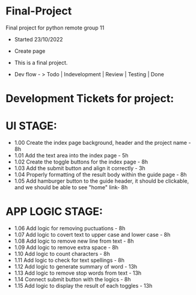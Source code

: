 # Final-Project
Final project for python remote group 11
* Started 23/10/2022
* Create page
* This is a final project.

* Dev flow - > Todo  |  Indevelopment  |   Review | Testing | Done

# Development Tickets for project:

# UI STAGE:
* 1.00 Create the index page background, header and the project name  - 8h
* 1.01 Add the text area into the index page - 5h
* 1.02 Create the toggle buttons for the index page - 8h
* 1.03 Add the submit button and align it correctly - 3h
* 1.04 Properly formatting of the result body within the guide page - 8h
* 1.05 Add hamburger button to the guide header, it should be clickable, and we should be able to see "home" link- 8h

# APP LOGIC STAGE:
* 1.06 Add logic for removing puctuations - 8h 
* 1.07 Add logic to covert text to upper case and lower case - 8h
* 1.08 Add logic to remove new line from text - 8h
* 1.09 Add logic to remove extra space - 8h
* 1.10 Add logic to count characters - 8h
* 1.11 Add logic to check for text spellings - 8h
* 1.12 Add logic to generate summary of word - 13h
* 1.13 Add logic to remove stop words from text - 13h
* 1.14 Connect submit button with the logics - 8h
* 1.15 Add logic to display the result of each toggles - 13h